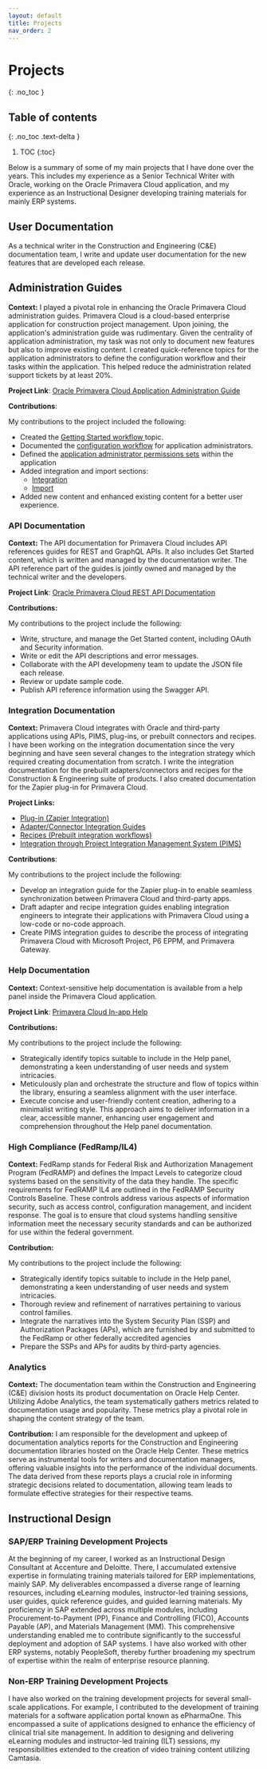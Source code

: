 ```yaml
---
layout: default
title: Projects
nav_order: 2
---
```


# **Projects**
{: .no_toc }

## Table of contents
{: .no_toc .text-delta }

1. TOC
{:toc}

Below is a summary of some of my main projects that I have done over the years. This includes my experience as a Senior Technical Writer with Oracle, working on the Oracle Primavera Cloud application, and my experience as an Instructional Designer developing training materials for mainly ERP systems.

## **User Documentation**

As a technical writer in the Construction and Engineering (C&E) documentation team, I write and update user documentation for the new features that are developed each release.

## **Administration Guides**

**Context:** I played a pivotal role in enhancing the Oracle Primavera Cloud administration guides. Primavera Cloud is a cloud-based enterprise application for construction project management. Upon joining, the application's administration guide was rudimentary. Given the centrality of application administration, my task was not only to document new features but also to improve existing content. I created quick-reference topics for the application administrators to define the configuration workflow and their tasks within the application. This helped reduce the administration related support tickets by at least 20%.

**Project Link**: [Oracle Primavera Cloud Application Administration Guide](https://docs.oracle.com/cd/E80480_01/English/admin/app_admin_guide/index.html)

**Contributions**:

My contributions to the project included the following:

* Created the [Getting Started workflow ](https://docs.oracle.com/cd/E80480_01/207895.htm#t213289) topic.
* Documented the [configuration workflow](https://docs.oracle.com/cd/E80480_01/English/admin/app_admin_guide/89152.htm#t89152) for application administrators.
* Defined the [application administrator permissions sets](https://docs.oracle.com/cd/E80480_01/English/admin/app_admin_guide/99154.htm#subhead_applicationadministratorprivil8) within the application
* Added integration and import sections:
  * [Integration](https://docs.oracle.com/cd/E80480_01/English/admin/app_admin_guide/139515.htm#t139515)
  * [Import](https://docs.oracle.com/cd/E80480_01/English/admin/app_admin_guide/186815.htm#t186815)
* Added new content and enhanced existing content for a better user experience.

### **API Documentation**

**Context:** The API documentation for Primavera Cloud includes API references guides for REST and GraphQL APIs. It also includes Get Started content, which is  written and managed by the documentation writer. The API reference part of the guides is jointly owned and managed by the technical writer and the developers.

**Project Link**:  [Oracle Primavera Cloud REST API Documentation](https://docs.oracle.com/cd/E80480_01/English/integration/primavera_rest_api/index.html)

**Contributions:**

My contributions to the project include the following:

* Write, structure, and manage the Get Started content, including OAuth and Security information.
* Write or edit the API descriptions and error messages.
* Collaborate with the API developmeny team to update the JSON file each release.
* Review or update sample code.
* Publish API reference information using the Swagger API.

### **Integration Documentation**

**Context:** Primavera Cloud integrates with Oracle and third-party applications using APIs, PIMS, plug-ins, or prebuilt connectors and recipes. I have been working on the integration documentation since the very beginning and have seen several changes to the integration strategy which required creating documentation from scratch. I write the integration documentation for the prebuilt adapters/connectors and recipes for the Construction & Engineering suite of products. I also created documentation for the Zapier plug-in for Primavera Cloud.

**Project Links:**

* [Plug-in (Zapier Integration)](https://docs.oracle.com/cd/E80480_01/English/integration/primavera_cloud_integration_using_zapier/index.htm#t248665)
* [Adapter/Connector Integration Guides](https://docs.oracle.com/en/industries/construction-engineering/smart-construction-platform/integration-documentation.html)
* [Recipes (Prebuilt integration workflows)](https://docs.oracle.com/en/industries/construction-engineering/smart-construction-platform/integration-documentation.html)
* [Integration through Project Integration Management System (PIMS)](https://docs.oracle.com/cd/E80480_01/English/integration/primavera_cloud_integration_overview/index.htm#t175519)

**Contributions**:

My contributions to the project include the following:

* Develop an integration guide for the Zapier plug-in to enable seamless synchronization between Primavera Cloud and third-party apps.
* Draft adapter and recipe integration guides enabling integration engineers to integrate their applications with Primavera Cloud using a low-code or no-code approach.
* Create PIMS integration guides to describe the process of integrating Primavera Cloud with Microsoft Project, P6 EPPM, and Primavera Gateway.

### **Help Documentation**

**Context:** Context-sensitive help documentation is available from a help panel inside the Primavera Cloud application.

**Project Link**: [Primavera Cloud In-app Help](https://docs.oracle.com/cd/E80480_01/87926.htm#t87926)

**Contributions:**

My contributions to the project include the following:

* Strategically identify topics suitable to include in the Help panel, demonstrating a keen understanding of user needs and system intricacies.
* Meticulously plan and orchestrate the structure and flow of topics within the library, ensuring a seamless alignment with the user interface. 
* Execute concise and user-friendly content creation, adhering to a minimalist writing style. This approach aims to deliver information in a clear, accessible manner, enhancing user engagement and comprehension throughout the Help panel documentation.

### **High Compliance (FedRamp/IL4)**

**Context:** FedRamp stands for Federal Risk and Authorization Management Program (FedRAMP) and defines the Impact Levels to categorize cloud systems based on the sensitivity of the data they handle. The specific requirements for FedRAMP IL4 are outlined in the FedRAMP Security Controls Baseline. These controls address various aspects of information security, such as access control, configuration management, and incident response. The goal is to ensure that cloud systems handling sensitive information meet the necessary security standards and can be authorized for use within the federal government.

**Contribution:**

My contributions to the project include the following:

* Strategically identify topics suitable to include in the Help panel, demonstrating a keen understanding of user needs and system intricacies.
* Thorough review and refinement of narratives pertaining to various control families.
* Integrate the narratives into the System Security Plan (SSP) and Authorization Packages (APs), which are furnished by and submitted to the FedRamp or other federally accredited agencies
* Prepare the SSPs and APs for audits by third-party agencies.

### **Analytics**

**Context:** The documentation team within the Construction and Engineering (C&E) division hosts its product documentation on Oracle Help Center. Utilizing Adobe Analytics, the team systematically gathers metrics related to documentation usage and popularity. These metrics play a pivotal role in shaping the content strategy of the team.

**Contribution:** I am responsible for the development and upkeep of documentation analytics reports for the Construction and Engineering documentation libraries hosted on the Oracle Help Center. These metrics serve as instrumental tools for writers and documentation managers, offering valuable insights into the performance of the individual documents. The data derived from these reports plays a crucial role in informing strategic decisions related to documentation, allowing team leads to formulate effective strategies for their respective teams.

## **Instructional Design**

### **SAP/ERP Training Development Projects**

At the beginning of my career, I worked as an Instructional Design Consultant at Accenture and Deloitte. There, I accumulated extensive expertise in formulating training materials tailored for ERP implementations, mainly SAP. My deliverables encompassed a diverse range of learning resources, including eLearning modules, instructor-led training sessions, user guides, quick reference guides, and guided learning materials.
My proficiency in SAP extended across multiple modules, including Procurement-to-Payment (PP), Finance and Controlling (FICO), Accounts Payable (AP), and Materials Management (MM). This comprehensive understanding enabled me to contribute significantly to the successful deployment and adoption of SAP systems.
I have also worked with other ERP systems, notably PeopleSoft, thereby further broadening my spectrum of expertise within the realm of enterprise resource planning.

### **Non-ERP Training Development Projects**

I have also worked on the training development projects for several small-scale applications. For example, I contributed to the development of training materials for a software application portal known as ePharmaOne. This encompassed a suite of applications designed to enhance the efficiency of clinical trial site management. In addition to designing and delivering eLearning modules and instructor-led training (ILT) sessions, my responsibilities extended to the creation of video training content utilizing Camtasia.
